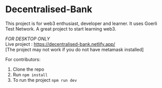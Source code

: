 # Decentralised-Bank
This project is for web3 enthusiast, developer and learner.
It uses Goerli Test Network. A great project to start learning web3.

*FOR DESKTOP ONLY* <br/>
Live project : https://decentralised-bank.netlify.app/ <br/>
[The project may not work if you do not have metamask installed]


For contributors:

1. Clone the repo
2. Run `npm install`
3. To run the project `npm run dev`


